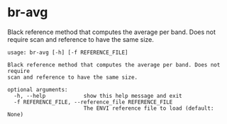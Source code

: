 # br-avg

Black reference method that computes the average per band. Does not require scan and reference to have the same size.

```
usage: br-avg [-h] [-f REFERENCE_FILE]

Black reference method that computes the average per band. Does not require
scan and reference to have the same size.

optional arguments:
  -h, --help            show this help message and exit
  -f REFERENCE_FILE, --reference_file REFERENCE_FILE
                        The ENVI reference file to load (default: None)
```
